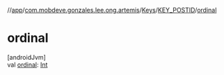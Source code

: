 //[app](../../../../index.md)/[com.mobdeve.gonzales.lee.ong.artemis](../../index.md)/[Keys](../index.md)/[KEY_POSTID](index.md)/[ordinal](ordinal.md)

# ordinal

[androidJvm]\
val [ordinal](ordinal.md): [Int](https://kotlinlang.org/api/latest/jvm/stdlib/kotlin/-int/index.html)
